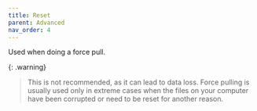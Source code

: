 ```yaml
---
title: Reset
parent: Advanced
nav_order: 4
---
```


Used when doing a force pull.

{: .warning}
> This is not recommended, as it can lead to data loss. Force pulling is usually used only in extreme cases when the files on your computer have been corrupted or need to be reset for another reason.